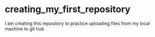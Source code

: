 # creating_my_first_repository
I am creating this repository to practice uploading files from my local machine to git hub
